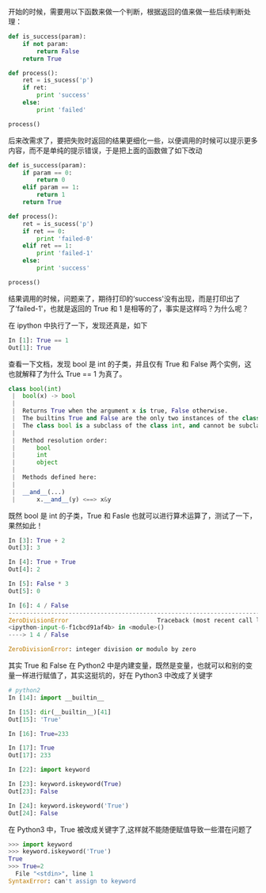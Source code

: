 开始的时候，需要用以下函数来做一个判断，根据返回的值来做一些后续判断处理：

```python
def is_success(param):
	if not param:
		return False
	return True

def process():
	ret = is_sucess('p')
	if ret:
		print 'success'
	else:
		print 'failed'

process()
```

  后来改需求了，要把失败时返回的结果更细化一些，以便调用的时候可以提示更多内容，而不是单纯的提示错误，于是把上面的函数做了如下改动

```python
def is_success(param):
	if param == 0:
		return 0
	elif param == 1:
		return 1
	return True

def process():
	ret = is_sucess('p')
	if ret == 0:
		print 'failed-0'
	elif ret == 1:
		print 'failed-1'
	else:
		print 'success'

process()
```

  结果调用的时候，问题来了，期待打印的‘success'没有出现，而是打印出了了‘failed-1'，也就是返回的 True 和 1 是相等的了，事实是这样吗？为什么呢？

  在 ipython 中执行了一下，发现还真是，如下

```python
In [1]: True == 1
Out[1]: True
```

  查看一下文档，发现 bool 是 int 的子类，并且仅有 True 和 False 两个实例，这也就解释了为什么 True == 1 为真了。

```python
class bool(int)
 |  bool(x) -> bool
 |
 |  Returns True when the argument x is true, False otherwise.
 |  The builtins True and False are the only two instances of the class bool.
 |  The class bool is a subclass of the class int, and cannot be subclassed.
 |
 |  Method resolution order:
 |      bool
 |      int
 |      object
 |
 |  Methods defined here:
 |
 |  __and__(...)
 |      x.__and__(y) <==> x&y
```

  既然 bool 是 int 的子类，True 和 Fasle 也就可以进行算术运算了，测试了一下，果然如此！

```python
In [3]: True + 2
Out[3]: 3

In [4]: True + True
Out[4]: 2

In [5]: False * 3
Out[5]: 0

In [6]: 4 / False
---------------------------------------------------------------------------
ZeroDivisionError                         Traceback (most recent call last)
<ipython-input-6-f1cbcd91af4b> in <module>()
----> 1 4 / False

ZeroDivisionError: integer division or modulo by zero
```

  其实 True 和 False 在 Python2 中是内建变量，既然是变量，也就可以和别的变量一样进行赋值了，其实这挺坑的，好在 Python3 中改成了关键字

```python
# python2
In [14]: import __builtin__

In [15]: dir(__builtin__)[41]
Out[15]: 'True'

In [16]: True=233

In [17]: True
Out[17]: 233

In [22]: import keyword

In [23]: keyword.iskeyword(True)
Out[23]: False

In [24]: keyword.iskeyword('True')
Out[24]: False
```

  在 Python3 中，True 被改成关键字了,这样就不能随便赋值导致一些潜在问题了

```python
>>> import keyword
>>> keyword.iskeyword('True')
True
>>> True=2
  File "<stdin>", line 1
SyntaxError: can't assign to keyword
```